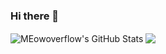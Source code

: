 ### Hi there 👋
<a>
  <img align="center" src="https://github-readme-stats.vercel.app/api?username=Meowoverflow&show_icons=true&line_height=33&count_private=true&theme=dark" alt="MEowoverflow's GitHub Stats" />
</a>

<a>
  <img align="center" src="https://github-readme-stats.vercel.app/api/top-langs/?username=Meowoverflow&langs_count=6&line_height=35&theme=dark" />
</a>
<!--
**Meowoverflow/Meowoverflow** is a ✨ _special_ ✨ repository because its `README.md` (this file) appears on your GitHub profile.

Here are some ideas to get you started:

- 🔭 I’m currently working on ...
- 🌱 I’m currently learning ...
- 👯 I’m looking to collaborate on ...
- 🤔 I’m looking for help with ...
- 💬 Ask me about ...
- 📫 How to reach me: ...
- 😄 Pronouns: ...
- ⚡ Fun fact: ...
-->
